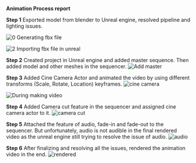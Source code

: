 **Animation Process report**

**Step 1**
Exported model from blender to Unreal engine, resolved pipeline and lighting issues.

![0  Generating fbx file](https://github.com/Zubia-naqvi/F21GA-coursework/assets/128478107/e4bb1d28-35d9-4b84-b96a-4bdbd1bff9b3)

![2  Importing fbx file in unreal](https://github.com/Zubia-naqvi/F21GA-coursework/assets/128478107/331a22e4-fc3e-474a-9e9c-0000b7ac07bb)


**Step 2**
Created project in Unreal engine and added master sequence. Then added model and other meshes in the sequencer.
![Add master](https://github.com/Zubia-naqvi/F21GA-coursework/assets/128478107/def23abc-def0-4224-bf6f-7b183ce28c27)

**Step 3**
Added Cine Camera Actor and animated the video by using different transforms (Scale, Rotate, Location) keyframes. 
![cine camera](https://github.com/Zubia-naqvi/F21GA-coursework/assets/128478107/fb97c2ee-3d47-4ed3-8995-6589a245d91a)

![During making video](https://github.com/Zubia-naqvi/F21GA-coursework/assets/128478107/e8f8c6f0-c79c-4ad1-b1a0-0c167bd0f3fd)


**Step 4**
Added Camera cut feature in the sequencer and assigned cine camera actor to it. 
![camera cut](https://github.com/Zubia-naqvi/F21GA-coursework/assets/128478107/8c076143-7853-4f25-843d-7b3d74157aca)

**Step 5**
Attached the feature of audio, fade-in and fade-out to the sequencer. But unfortunately, audio is not audible in the final rendered video as the unreal engine still trying to resolve the issue of audio.
![audio](https://github.com/Zubia-naqvi/F21GA-coursework/assets/128478107/93b31c79-4d58-4732-a2cc-d70fbd2cf0d5)

**Step 6**
After finalizing and resolving all the issues, rendered the animation video in the end.
![rendered](https://github.com/Zubia-naqvi/F21GA-coursework/assets/128478107/df9144df-080b-4c1c-8f8e-74f7e403d1ac)
